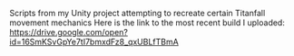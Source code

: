 Scripts from my Unity project attempting to recreate certain Titanfall movement mechanics
Here is the link to the most recent build I uploaded:
https://drive.google.com/open?id=16SmKSvGpYe7tI7bmxdFz8_qxUBLfTBmA